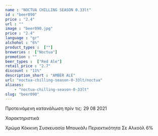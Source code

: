 ```yaml
---
name : "NOCTUA CHILLING SEASON 0.33lt"
id : "beer090"
price : "2.4"
url : ""
image : "beer090.jpg"
price : "2.4"
language : "gr"
alchohol : "6%"
product_types :  [""]
breweries :  ["Noctua"]
promotion : ""
beer_types :  ["Red Ale"]
retail_price : "2.7"
discount : "11%"
description_short : "AMBER ALE"
url: "noctua-chilling-season-0-33lt/noctua"
aliases: 
    - "noctua-chilling-season-0-33lt"
slug: "beer090"
---
```


Προτεινόμενη κατανάλωση πρίν τις: 29 08 2021

Χαρακτηριστικά

Χρώμα
Κόκκινη
Συσκευασία
Μπουκάλι
Περιεκτικότητα Σε Αλκοόλ
6%